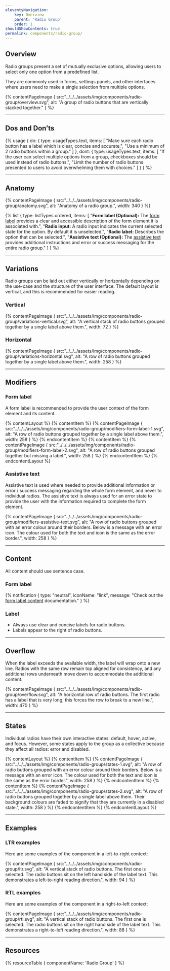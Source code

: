 ```yaml
---
eleventyNavigation:
    key: Overview
    parent: 'Radio Group'
    order: 1
shouldShowContents: true
permalink: components/radio-group/
---
```


## Overview
Radio groups present a set of mutually exclusive options, allowing users to select only one option from a predefined list.

They are commonly used in forms, settings panels, and other interfaces where users need to make a single selection from multiple options.

{% contentPageImage {
    src:"../../../assets/img/components/radio-group/overview.svg",
    alt: "A group of radio buttons that are vertically stacked together."
} %}

---

## Dos and Don’ts

{% usage {
    do: {
        type: usageTypes.text,
        items: [
            "Make sure each radio button has a label which is clear, concise and accurate.",
            "Use a minimum of 2 radio buttons within a group."
        ]
    },
    dont: {
        type: usageTypes.text,
        items: [
            "If the user can select multiple options from a group, checkboxes should be used instead of radio buttons.",
            "Limit the number of radio buttons presented to users to avoid overwhelming them with choices."
        ]
    }
} %}

---

## Anatomy

{% contentPageImage {
    src:"../../../assets/img/components/radio-group/anatomy.svg",
    alt: "Anatomy of a radio group.",
    width: 340
} %}

{% list {
    type: listTypes.ordered,
    items: [
        "**Form label (Optional):** The [form label](/components/form-label/) provides a clear and accessible description of the form element it is associated with.",
        "**Radio input:** A radio input indicates the current selected state for the option. By default it is unselected.",
        "**Radio label:** Describes the option that can be selected.",
        "**Assistive text (Optional):** The [assistive text](/components/assistive-text/) provides additional instructions and error or success messaging for the entire radio group."
    ]
} %}

---

## Variations
Radio groups can be laid out either vertically or horizontally depending on the use-case and the structure of the user interface. The default layout is vertical, and this is recommended for easier reading.

### Vertical
{% contentPageImage {
    src:"../../../assets/img/components/radio-group/variations-vertical.svg",
    alt: "A vertical stack of radio buttons grouped together by a single label above them.",
    width: 72
} %}

### Horizontal
{% contentPageImage {
    src:"../../../assets/img/components/radio-group/variations-horizontal.svg",
    alt: "A row of radio buttons grouped together by a single label above them.",
    width: 258
} %}

---

## Modifiers

### Form label
A form label is recommended to provide the user context of the form element and its content.

{% contentLayout %}
  {% contentItem %}
    {% contentPageImage {
      src:"../../../assets/img/components/radio-group/modifiers-form-label-1.svg",
      alt: "A row of radio buttons grouped together by a single label above them.",
      width: 258
    } %}
  {% endcontentItem %}
  {% contentItem %}
    {% contentPageImage {
      src:"../../../assets/img/components/radio-group/modifiers-form-label-2.svg",
      alt: "A row of radio buttons grouped together but missing a label.",
      width: 258
    } %}
  {% endcontentItem %}
{% endcontentLayout %}


### Assistive text
Assistive text is used where needed to provide additional information or error / success messaging regarding the whole form element, and never to individual radios. The assistive text is always used for an error state to provide the user with the information required to complete the form element.

{% contentPageImage {
  src:"../../../assets/img/components/radio-group/modifiers-assistive-text.svg",
  alt: "A row of radio buttons grouped with an error colour around their borders. Below is a message with an error icon. The colour used for both the text and icon is the same as the error border.",
  width: 258
} %}

---

## Content
All content should use sentence case.

### Form label
{% notification {
  type: "neutral",
  iconName: "link",
  message: "Check out the [form label content](/components/form-label/) documentation."
} %}

### Label
- Always use clear and concise labels for radio buttons.
- Labels appear to the right of radio buttons.

---

## Overflow

When the label exceeds the available width, the label will wrap onto a new line. Radios with the same row remain top aligned for consistency, and any additional rows underneath move down to accommodate the additional content.

{% contentPageImage {
  src:"../../../assets/img/components/radio-group/overflow.svg",
  alt: "A horizontal row of radio buttons. The first radio has a label that is very long, this forces the row to break to a new line.",
  width: 470
} %}

---

## States
Individual radios have their own interactive states: default, hover, active, and focus. However, some states apply to the group as a collective because they affect all radios: error and disabled.

{% contentLayout %}
  {% contentItem %}
    {% contentPageImage {
      src:"../../../assets/img/components/radio-group/states-1.svg",
      alt: "A row of radio buttons grouped with an error colour around their borders. Below is a message with an error icon. The colour used for both the text and icon is the same as the error border.",
      width: 258
    } %}
  {% endcontentItem %}
  {% contentItem %}
    {% contentPageImage {
      src:"../../../assets/img/components/radio-group/states-2.svg",
      alt: "A row of radio buttons grouped together by a single label above them. Their background colours are faded to signify that they are currently in a disabled state.",
      width: 258
    } %}
  {% endcontentItem %}
{% endcontentLayout %}

---

## Examples

### LTR examples
Here are some examples of the component in a left-to-right context:

{% contentPageImage {
  src:"../../../assets/img/components/radio-group/ltr.svg",
  alt: "A vertical stack of radio buttons. The first one is selected. The radio buttons sit on the left hand side of the label text. This demonstrates a left-to-right reading direction.",
  width: 94
} %}

### RTL examples
Here are some examples of the component in a right-to-left context:

{% contentPageImage {
  src:"../../../assets/img/components/radio-group/rtl.svg",
  alt: "A vertical stack of radio buttons. The first one is selected. The radio buttons sit on the right hand side of the label text. This demonstrates a right-to-left reading direction.",
  width: 88
} %}

---

## Resources

{% resourceTable {
    componentName: 'Radio Group'
} %}
